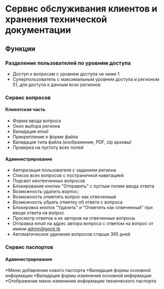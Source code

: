 Сервис обслуживания клиентов и хранения технической документации
========================
Функции
-------------------------
### Разделение пользователей по уровням доступа

* Доступ к вопросам с уровнем доступа не ниже 1
* Суперпользователь с максимальным уровнем доступа и регионом 51, для доступа к данным всех регионов

### Сервис вопросов

#### Клиентская часть

* Форма ввода вопроса
* Окно выбора региона
* Валидация email
* Прикрепление к форме файла
* Валидация типа файла (изображения, PDF, zip архивы)
* Проверка на пустоту всех полей

#### Администрирование

* Авторизация пользователя с заданием региона
* Список всех вопросов с постраничной навигацией
* Подсвет неотвеченных вопросов
* Блокирование кнопки "Отправить" с пустым полем ввода ответа
* Возможность удалить ворпос;
* Возможность отметить вопрос как отвеченный
* Возможность убрать отметку об ответе с вопроса
* Блокировка кнопок "Удалить" и "Отметить как отвеченный" при вводе ответа на вопрос
* Просмотр ответов и их авторов на отвеченные вопросы
* Отправка email на адрес автора вопроса с ответом на вопрос от имени admin@gpnti.tk
* Автоматическое удаление вопросов старше 365 дней



### Сервис паспортов

#### Администрирование

*Меню добавления нового паспорта
*Валидация формы основной информации
*Валидация формы изменения основной информации
*Отображение меню изменения информации технического паспорта

